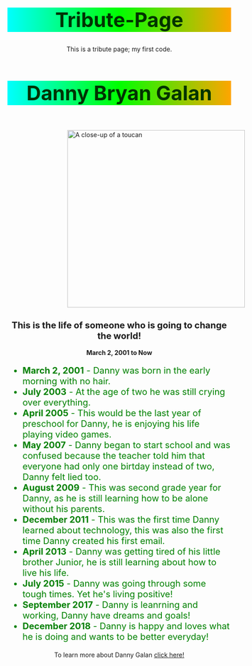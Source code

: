# Tribute-Page
This is a tribute page; my first code.
  <style>
  h1 {
  color: #003300;
  text-font: Arial;
  background: linear-gradient(90deg, #00ffff, #00ff00, orange);
  font-size: 45px;
  text-align: center;
}
h2 {
  font-size: 20px;
  text-align: center;
}
p {
  text-align: center;
 
}
img {
  position: relative;
  left: 135px;
  height: 400px
}
ul {
  font-size: 20px;
  color: green;
}
footer {
  text-align: center;
}
</style>
<!DOCTYPE HTML>
<main id="main">
  <title id="title">This is the life of Danny Galan</title>
  <header>
<h1>Danny Bryan Galan</h1>
  </header>
  <div id="img-div">
  <img src="https://f1.media.brightcove.com/8/1635265504/1635265504_5576555180001_5576547153001-vs.jpg?pubId=1635265504&videoId=5576547153001"alt="A close-up of a toucan"id="img">
  </div>
  <h2 id="tribute-info">This is the life of someone who is going to change the world!</h2>
</main>
<body>
  <div>
  <p><strong>March 2, 2001 to Now</strong></p>
  <ul>
    <li><strong>March 2, 2001</strong> - Danny was born in the early morning with no hair.
    <li><strong>July 2003</strong> - At the age of two he was still crying over everything.
    <li><strong>April 2005</strong> - This  would be the last year of preschool for Danny, he is enjoying his life playing video games.
    <li><strong>May 2007</strong> - Danny began to start school and was confused because the teacher told him that everyone had only one birtday instead of two, Danny felt lied too.
    <li><strong>August 2009</strong> - This was second grade year for Danny, as he is still learning how to be alone without his parents.
    <li><strong>December 2011</strong> - This was the first time Danny learned about technology, this was also the first time Danny created his first email.
    <li><strong>April 2013</strong> - Danny was getting tired of his little brother Junior, he is still learning about how to live his life.
    <li><strong>July 2015</strong> - Danny was going through some tough times. Yet he's living positive!
    <li><strong>September 2017</strong> - Danny is leanrning and working, Danny have dreams and goals!
    <li><strong>December 2018</strong> - Danny is happy and loves what he is doing and wants to be better everyday!
  </ul>
  <footer id="tribute-link">To learn more about Danny Galan <a href="#" target="_blank">click here!</a></footer>
</body>
</div>
</html>
